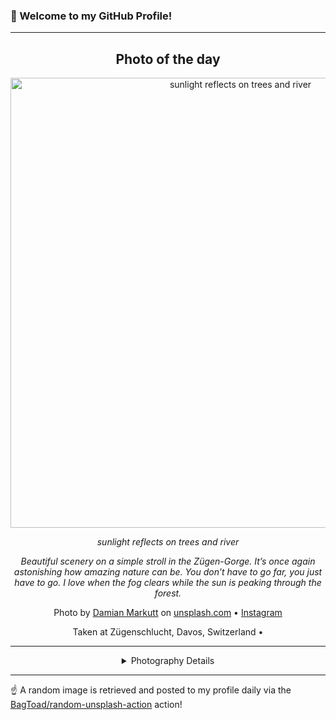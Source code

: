 ### 👋 Welcome to my GitHub Profile!

----
<div align="center">

## Photo of the day
  
  <a href="https://unsplash.com/photos/sunlight-reflects-on-trees-and-river-T41noNW7esg"><img width="720" src="https://images.unsplash.com/photo-1545852528-fa22f7fcd63e?crop=entropy&cs=tinysrgb&fit=max&fm=jpg&ixid=M3w1OTQ0OTd8MHwxfHJhbmRvbXx8fHx8fHx8fDE3MTY0NDQ0NjN8&ixlib=rb-4.0.3&q=80&w=1080" alt="sunlight reflects on trees and river"></a>
  
  <em>sunlight reflects on trees and river</em>
  
  <em>Beautiful scenery on a simple stroll in the Zügen-Gorge. It’s once again astonishing how amazing nature can be. You don’t have to go far, you just have to go. I love when the fog clears while the sun is peaking through the forest.</em>

  Photo by [Damian Markutt](null) on [unsplash.com](https://unsplash.com/) • [Instagram](https://instagram.com/wildandfree_photography)
  
  Taken at Zügenschlucht, Davos, Switzerland • 
  
  ---
  
<details>
<summary>Photography Details</summary>
  
| Parameter     | Value |
| ------------- | ----- |
| Camera Model  | EOS 6D |
| Exposure Time | null |
| Aperture      | null |
| Focal Length  | null |
| ISO           | null |
| Location      | Zügenschlucht, Davos, Switzerland (Switzerland) |
| Coordinates   | Latitude null, Longitude null |

</details>

</div>

----

☝️ A random image is retrieved and posted to my profile daily via the [BagToad/random-unsplash-action](https://github.com/BagToad/random-unsplash-action) action!
